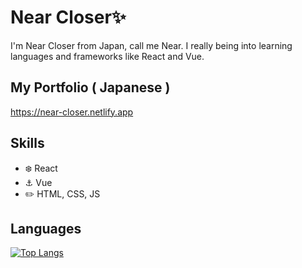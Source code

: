 
# Near Closer✨
I'm Near Closer from Japan, call me Near.  I really being into learning languages and frameworks like React and Vue. 

## My Portfolio ( Japanese )
 https://near-closer.netlify.app

## Skills
* :snowflake: React
* :anchor: Vue
* :pencil2: HTML, CSS, JS

<!--
## GitHub stats
![Anurag's github stats](https://github-readme-stats.vercel.app/api?username=nearString&show_icons=true&theme=react&hide=prs)
-->

## Languages
[![Top Langs](https://github-readme-stats.vercel.app/api/top-langs/?username=nearCloser&hide=typescript&layout=compact&theme=algolia)](https://github.com/anuraghazra/github-readme-stats)

<!--
**NearString/nearString** is a ✨ _special_ ✨ repository because its `README.md` (this file) appears on your GitHub profile.

Here are some ideas to get you started:

- 🔭 I’m currently working on ...
- 🌱 I’m currently learning ...
- 👯 I’m looking to collaborate on ...
- 🤔 I’m looking for help with ...
- 💬 Ask me about ...
- 📫 How to reach me: ...
- 😄 Pronouns: ...
- ⚡ Fun fact: ...
-->
#
